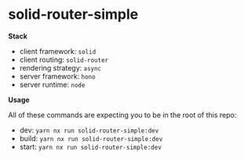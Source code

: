 # solid-router-simple

**Stack**

- client framework: `solid`
- client routing: `solid-router`
- rendering strategy: `async`
- server framework: `hono`
- server runtime: `node`

**Usage**

All of these commands are expecting you to be in the root of this repo:

- dev: `yarn nx run solid-router-simple:dev`
- build: `yarn nx run solid-router-simple:dev`
- start: `yarn nx run solid-router-simple:dev`
